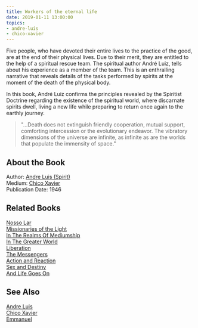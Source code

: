 ```yaml
---
title: Workers of the eternal life 
date: 2019-01-11 13:00:00
topics: 
- andre-luis
- chico-xavier
---
```


Five people, who have devoted their entire lives to the practice of the good,
are at the end of their physical lives. Due to their merit, they are entitled to
the help of a spiritual rescue team. The spiritual author André Luiz, tells
about his experience as a member of the team. This is an enthralling narrative
that reveals details of the tasks performed by spirits at the moment of the
death of the physical body.

In this book, André Luiz confirms the principles revealed by the Spiritist
Doctrine regarding the existence of the spiritual world, where discarnate
spirits dwell, living a new life while preparing to return once again to the
earthly journey.

> "…Death does not extinguish friendly cooperation, mutual support, comforting
> intercession or the evolutionary endeavor. The vibratory dimensions of the
> universe are infinite, as infinite as are the worlds that populate the
> immensity of space."
 
## About the Book 
Author: [Andre Luis (Spirit)](/bio/andre-luis)  
Medium: [Chico Xavier](/bio/chico-xavier)  
Publication Date: 1946  

## Related Books
[Nosso Lar](nosso-lar)  
[Missionaries of the Light](missionaries-of-the-light)  
[In The Realms Of Mediumship](in-the-realms-of-mediumship)  
[In The Greater World](in-the-greater-world)  
[Liberation](liberation)  
[The Messengers](the-messengers)  
[Action and Reaction](action-and-reaction)  
[Sex and Destiny](sex-and-destiny)  
[And Life Goes On](and-life-goes-on)  

## See Also
[Andre Luis](/bio/andre-luis)  
[Chico Xavier](/bio/chico-xavier)  
[Emmanuel](/bio/emmanuel)  
